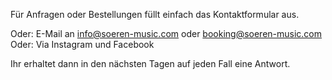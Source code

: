 Für Anfragen oder Bestellungen füllt einfach das Kontaktformular aus. 

Oder: E-Mail an info@soeren-music.com oder booking@soeren-music.com 
Oder: Via Instagram und Facebook 

 Ihr erhaltet dann in den nächsten Tagen auf jeden Fall eine Antwort.
